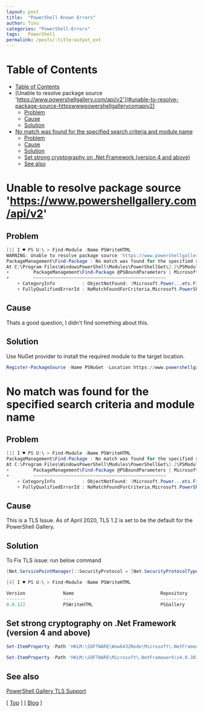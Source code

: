 ```yaml
---
layout: post
title:  "PowerShell Known Errors"
author: Tinu
categories: "PowerShell-Errors"
tags:   PowerShell
permalink: /posts/:title:output_ext
---
```


# Table of Contents

- [Table of Contents](#table-of-contents)
- [Unable to resolve package source 'https://www.powershellgallery.com/api/v2'](#unable-to-resolve-package-source-httpswwwpowershellgallerycomapiv2)
  - [Problem](#problem)
  - [Cause](#cause)
  - [Solution](#solution)
- [No match was found for the specified search criteria and module name](#no-match-was-found-for-the-specified-search-criteria-and-module-name)
  - [Problem](#problem-1)
  - [Cause](#cause-1)
  - [Solution](#solution-1)
  - [Set strong cryptography on .Net Framework (version 4 and above)](#set-strong-cryptography-on-net-framework-version-4-and-above)
  - [See also](#see-also)

# Unable to resolve package source 'https://www.powershellgallery.com/api/v2'

## Problem

````powershell
[1] I ♥ PS U:\ > Find-Module -Name PSWriteHTML
WARNING: Unable to resolve package source 'https://www.powershellgallery.com/api/v2'.
PackageManagement\Find-Package : No match was found for the specified search criteria and module name 'PSWriteHTML'. Try Get-PSRepository to see all available registered module repositories.
At C:\Program Files\WindowsPowerShell\Modules\PowerShellGet\2.2\PSModule.psm1:8871 char:9
+         PackageManagement\Find-Package @PSBoundParameters | Microsoft ...
+         ~~~~~~~~~~~~~~~~~~~~~~~~~~~~~~~~~~~~~~~~~~~~~~~~~
    + CategoryInfo          : ObjectNotFound: (Microsoft.Power...ets.FindPackage:FindPackage) [Find-Package], Exception
    + FullyQualifiedErrorId : NoMatchFoundForCriteria,Microsoft.PowerShell.PackageManagement.Cmdlets.FindPackage
````

## Cause

Thats a good question, I didn't find something about this.

## Solution

Use NuGet provider to install the required module to the target location.

````powershell
Register-PackageSource -Name PSNuGet -Location https://www.powershellgallery.com/api/v2 -ProviderName NuGet
````

# No match was found for the specified search criteria and module name

## Problem

````powershell
[1] I ♥ PS U:\ > Find-Module -Name PSWriteHTML
PackageManagement\Find-Package : No match was found for the specified search criteria and module name 'PSWriteHTML'. Try Get-PSRepository to see all available registered module repositories.
At C:\Program Files\WindowsPowerShell\Modules\PowerShellGet\2.2\PSModule.psm1:8871 char:9
+         PackageManagement\Find-Package @PSBoundParameters | Microsoft ...
+         ~~~~~~~~~~~~~~~~~~~~~~~~~~~~~~~~~~~~~~~~~~~~~~~~~
    + CategoryInfo          : ObjectNotFound: (Microsoft.Power...ets.FindPackage:FindPackage) [Find-Package], Exception
    + FullyQualifiedErrorId : NoMatchFoundForCriteria,Microsoft.PowerShell.PackageManagement.Cmdlets.FindPackage
````

## Cause

This is a TLS Issue. As of April 2020, TLS 1.2 is set to be the default for the PowerShell Gallery.

## Solution

To Fix TLS issue: run below command

````powershell
[Net.ServicePointManager]::SecurityProtocol = [Net.SecurityProtocolType]::Tls12

[4] I ♥ PS U:\ > Find-Module -Name PSWriteHTML

Version              Name                                Repository           Description
-------              ----                                ----------           -----------
0.0.122              PSWriteHTML                         PSGallery            Module that allows creating HTML content/reports in a easy way.
````

## Set strong cryptography on .Net Framework (version 4 and above)

````powershell
Set-ItemProperty -Path 'HKLM:\SOFTWARE\Wow6432Node\Microsoft\.NetFramework\v4.0.30319' -Name 'SchUseStrongCrypto' -Value '1' -Type DWord

Set-ItemProperty -Path 'HKLM:\SOFTWARE\Microsoft\.NetFramework\v4.0.30319' -Name 'SchUseStrongCrypto' -Value '1' -Type DWord
````

## See also

[PowerShell Gallery TLS Support](https://devblogs.microsoft.com/powershell/powershell-gallery-tls-support/)

[ [Top](#table-of-contents) ] [ [Blog](../categories.html) ]